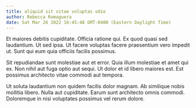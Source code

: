 ```yaml
---
title: aliquid sit vitae voluptas odio
author: Rebecca Romaguera
date: Sat Mar 26 2022 16:45:48 GMT-0400 (Eastern Daylight Time)
---
```

Et maiores debitis cupiditate. Officia ratione qui. Ex quod quasi sed laudantium. Ut sed ipsa. Ut facere voluptas facere praesentium vero impedit ut. Sunt qui eum quia officiis facilis possimus.

 Sit repudiandae sunt molestiae aut et error. Quia illum molestiae et amet qui ex. Non nihil aut fuga optio aut sequi. Ut dolor et id libero maiores est. Est possimus architecto vitae commodi aut tempora.

 Ut soluta laudantium non quidem facilis dolor magnam. Ab similique nobis mollitia libero. Nulla aut cupiditate. Earum sunt architecto omnis commodi. Doloremque in nisi voluptates possimus vel rerum dolore.